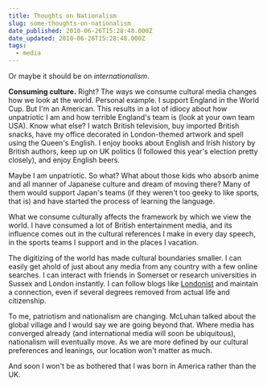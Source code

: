 ```yaml
---
title: Thoughts on Nationalism
slug: some-thoughts-on-nationalism
date_published: 2010-06-26T15:28:48.000Z
date_updated: 2010-06-26T15:28:48.000Z
tags:
  - media
---
```


Or maybe it should be on *internationalism*.

**Consuming culture.** Right? The ways we consume cultural media changes how we look at the world. Personal example. I support England in the World Cup. But I'm an American. This results in a lot of idiocy about how unpatriotic I am and how terrible England's team is (look at your own team USA). Know what else? I watch British television, buy imported British snacks, have my office decorated in London-themed artwork and spell using the Queen's English. I enjoy books about English and Irish history by British authors, keep up on UK politics (I followed this year's election pretty closely), and enjoy English beers.

Maybe I am unpatriotic. So what? What about those kids who absorb anime and all manner of Japanese culture and dream of moving there? Many of them would support Japan's teams (if they weren't too geeky to like sports, that is) and have started the process of learning the language.

What we consume culturally affects the framework by which we view the world. I have consumed a lot of British entertainment media, and its influence comes out in the cultural references I make in every day speech, in the sports teams I support and in the places I vacation.

The digitizing of the world has made cultural boundaries smaller. I can easily get ahold of just about any media from any country with a few online searches. I can interact with friends in Somerset or research universities in Sussex and London instantly. I can follow blogs like [Londonist](http://www.londonist.com) and maintain a connection, even if several degrees removed from actual life and citizenship.

To me, patriotism and nationalism are changing. McLuhan talked about the global village and I would say we are going beyond that. Where media has converged already (and international media will soon be ubiquitous), nationalism will eventually move. As we are more defined by our cultural preferences and leanings, our location won't matter as much.

And soon I won't be as bothered that I was born in America rather than the UK.
